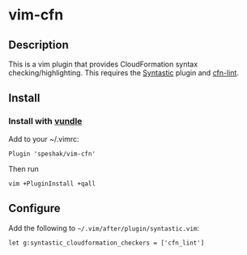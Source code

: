 # vim-cfn

## Description

This is a vim plugin that provides CloudFormation syntax checking/highlighting.
This requires the [Syntastic](https://github.com/vim-syntastic/syntastic)
plugin and [cfn-lint](https://github.com/awslabs/cfn-python-lint).

## Install

### Install with [vundle](https://github.com/VundleVim/Vundle.vim)

Add to your ~/.vimrc:

```
Plugin 'speshak/vim-cfn'
```

Then run

```
vim +PluginInstall +qall
```

## Configure
Add the following to `~/.vim/after/plugin/syntastic.vim`:

```
let g:syntastic_cloudformation_checkers = ['cfn_lint']
```
